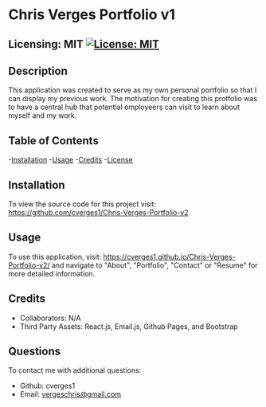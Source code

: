 
  # Chris Verges Portfolio v1
  ## Licensing: MIT [![License: MIT](https://img.shields.io/badge/License-MIT-yellow.svg)](https://opensource.org/licenses/MIT)

  ## Description
  This application was created to serve as my own personal portfolio so that I can display my previous work. The motivation for creating this protfolio was to have a central hub that potential employeers can visit to learn about myself and my work.   
  
  ## Table of Contents
  
  -[Installation](#installation)
  -[Usage](#usage)
  -[Credits](#credits)
  -[License](#license)  

  ## Installation
  
  To view the source code for this project visit: https://github.com/cverges1/Chris-Verges-Portfolio-v2
  
  ## Usage
  
  To use this application, visit: https://cverges1.github.io/Chris-Verges-Portfolio-v2/ and navigate to "About", "Portfolio", "Contact" or "Resume" for more detailed information.
  
  ## Credits
  
  - Collaborators: N/A
  - Third Party Assets: React.js, Email.js, Github Pages, and Bootstrap

  ## Questions
  To contact me with additional questions:
  - Github: cverges1
  - Email: vergeschris@gmail.com
  